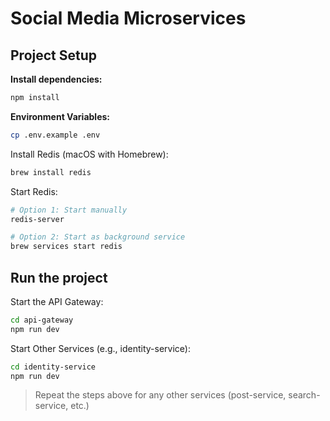 # Social Media Microservices

## Project Setup

**Install dependencies:**
```bash
npm install
```

**Environment Variables:**
```bash
cp .env.example .env
```

Install Redis (macOS with Homebrew):
```bash
brew install redis
```

Start Redis:
```bash
# Option 1: Start manually
redis-server

# Option 2: Start as background service
brew services start redis
```

## Run the project

Start the API Gateway:
```bash
cd api-gateway
npm run dev
```

Start Other Services (e.g., identity-service):
```bash
cd identity-service
npm run dev
```
> Repeat the steps above for any other services (post-service, search-service, etc.)
